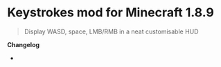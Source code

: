 # Keystrokes mod for Minecraft 1.8.9

> Display WASD, space, LMB/RMB in a neat customisable HUD

**Changelog**

* 
